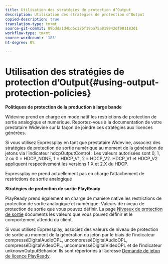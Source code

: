 ```yaml
---
title: Utilisation des stratégies de protection d’Output
description: Utilisation des stratégies de protection d’Output
copied-description: true
translation-type: tm+mt
source-git-commit: 89bdda1d4bd5c126f19ba75a819942df901183d1
workflow-type: tm+mt
source-wordcount: '183'
ht-degree: 0%

---
```



# Utilisation des stratégies de protection d’Output{#using-output-protection-policies}

**Politiques de protection de la production à large bande**

Widevine prend en charge en mode natif les restrictions de protection de sortie analogique et numérique. Reportez-vous à la documentation de votre prestataire Widevine sur la façon de joindre ces stratégies aux licences générées.

Si vous utilisez Expressplay en tant que prestataire Widevine, associez des stratégies de protection de sortie numérique au moment de la génération de jetons via l’indicateur hdcpOutputControl :
Les valeurs autorisées sont 0, 1, 2 où 0 = HDCP_NONE, 1 = HDCP_V1, 2 = HDCP_V2. HDCP_V1 et HDCP_V2 appliquent respectivement les versions 1.X et 2.X du HDCP.

Expressplay ne prend actuellement pas en charge l’attachement de restrictions de sortie analogique

**Stratégies de protection de sortie PlayReady**

PlayReady prend également en charge de manière native les restrictions de protection de sortie analogique et numérique. Valeurs de niveau de protection de sortie que vous pouvez définir. La page [Niveaux de protection de sortie](https://msdn.microsoft.com/en-us/library/dn468831.aspx) documents les valeurs que vous pouvez définir et le comportement attendu du client.

Si vous utilisez Expressplay, associez des valeurs de niveau de protection de sortie au moment de la génération du jeton par le biais de l’indicateur compresséDigitalAudioOPL, uncompresséDigitalAudioOPL, compresséDigitalVideoOPL, uncompresséDigitalVideoOPL et de l’indicateur unknownOutputBehavior. Ils sont répertoriés à l’adresse [Demande de jeton de licence PlayReady](https://www.expressplay.com/developer/restapi/#playready-license-token-request).
